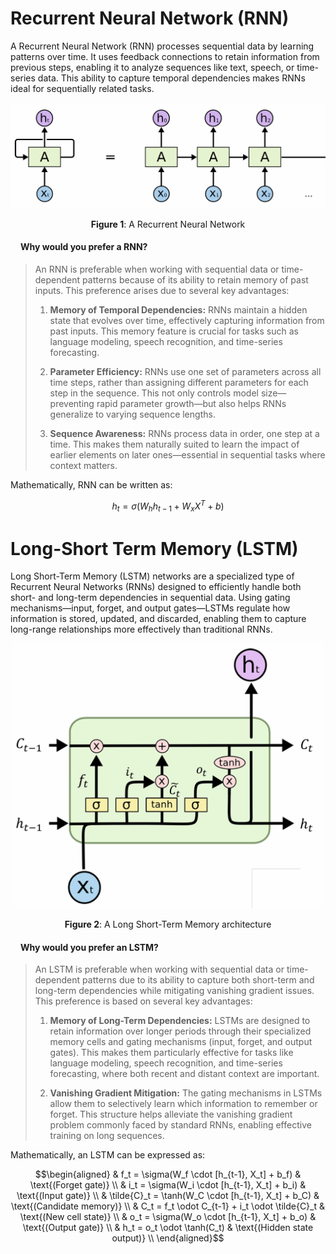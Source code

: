 # Recurrent Neural Network (RNN)

A Recurrent Neural Network (RNN) processes sequential data by learning patterns over time. It uses feedback connections to retain information from previous steps, enabling it to analyze sequences like text, speech, or time-series data. This ability to capture temporal dependencies makes RNNs ideal for sequentially related tasks.

<div align="center">
    
<img src="https://github.com/kapshaul/DeepLearning/blob/RNN/img/RNN.png" width="700">

**Figure 1**: A Recurrent Neural Network

</div>

#### $\hspace{10pt}$ Why would you prefer a RNN?

> An RNN is preferable when working with sequential data or time-dependent patterns because of its ability to retain memory of past inputs. This preference arises due to several key advantages:
>
> 1. **Memory of Temporal Dependencies:** RNNs maintain a hidden state that evolves over time, effectively capturing information from past inputs. This memory feature is crucial for tasks such as language modeling, speech recognition, and time-series forecasting.
>
> 2. **Parameter Efficiency:** RNNs use one set of parameters across all time steps, rather than assigning different parameters for each step in the sequence. This not only controls model size—preventing rapid parameter growth—but also helps RNNs generalize to varying sequence lengths.
> 3. **Sequence Awareness:** RNNs process data in order, one step at a time. This makes them naturally suited to learn the impact of earlier elements on later ones—essential in sequential tasks where context matters.

Mathematically, RNN can be written as:

$$
h_t = \sigma(W_h h_{t-1} + W_x X^T + b)
$$

# Long-Short Term Memory (LSTM)

Long Short-Term Memory (LSTM) networks are a specialized type of Recurrent Neural Networks (RNNs) designed to efficiently handle both short- and long-term dependencies in sequential data. Using gating mechanisms—input, forget, and output gates—LSTMs regulate how information is stored, updated, and discarded, enabling them to capture long-range relationships more effectively than traditional RNNs.

<div align="center">
    
<img src="https://github.com/kapshaul/DeepLearning/blob/RNN/img/LSTM.png" width="500">

**Figure 2**: A Long Short-Term Memory architecture

</div>

#### $\hspace{10pt}$ Why would you prefer an LSTM?

> An LSTM is preferable when working with sequential data or time-dependent patterns due to its ability to capture both short-term and long-term dependencies while mitigating vanishing gradient issues. This preference is based on several key advantages:
>
> 1. **Memory of Long-Term Dependencies:** LSTMs are designed to retain information over longer periods through their specialized memory cells and gating mechanisms (input, forget, and output gates). This makes them particularly effective for tasks like language modeling, speech recognition, and time-series forecasting, where both recent and distant context are important.
>
> 2. **Vanishing Gradient Mitigation:** The gating mechanisms in LSTMs allow them to selectively learn which information to remember or forget. This structure helps alleviate the vanishing gradient problem commonly faced by standard RNNs, enabling effective training on long sequences.

Mathematically, an LSTM can be expressed as:

```math
\begin{aligned}
    & f_t = \sigma(W_f \cdot [h_{t-1}, X_t] + b_f) & \text{(Forget gate)} \\
    & i_t = \sigma(W_i \cdot [h_{t-1}, X_t] + b_i) & \text{(Input gate)} \\
    & \tilde{C}_t = \tanh(W_C \cdot [h_{t-1}, X_t] + b_C) & \text{(Candidate memory)} \\
    & C_t = f_t \odot C_{t-1} + i_t \odot \tilde{C}_t & \text{(New cell state)} \\
    & o_t = \sigma(W_o \cdot [h_{t-1}, X_t] + b_o) & \text{(Output gate)} \\
    & h_t = o_t \odot \tanh(C_t) & \text{(Hidden state output)} \\
\end{aligned}
```
